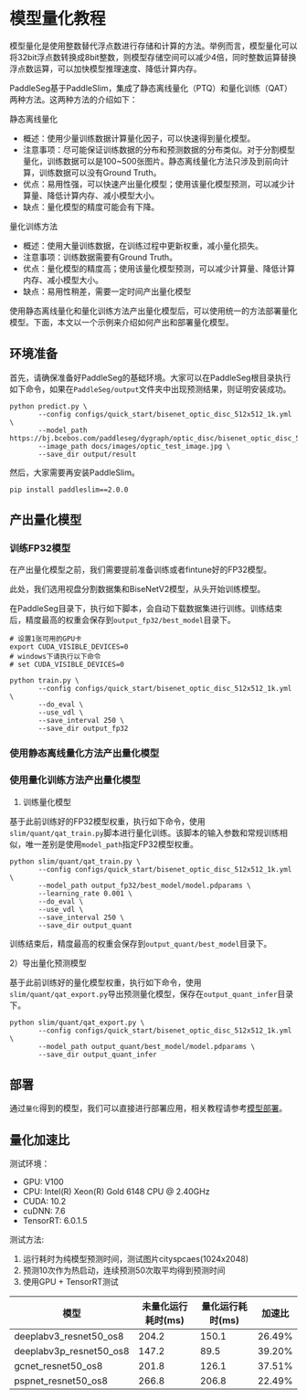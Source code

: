# 模型量化教程

模型量化是使用整数替代浮点数进行存储和计算的方法。举例而言，模型量化可以将32bit浮点数转换成8bit整数，则模型存储空间可以减少4倍，同时整数运算替换浮点数运算，可以加快模型推理速度、降低计算内存。

PaddleSeg基于PaddleSlim，集成了静态离线量化（PTQ）和量化训练（QAT）两种方法。这两种方法的介绍如下：

静态离线量化
* 概述：使用少量训练数据计算量化因子，可以快速得到量化模型。
* 注意事项：尽可能保证训练数据的分布和预测数据的分布类似。对于分割模型量化，训练数据可以是100~500张图片。静态离线量化方法只涉及到前向计算，训练数据可以没有Ground Truth。
* 优点：易用性强，可以快速产出量化模型；使用该量化模型预测，可以减少计算量、降低计算内存、减小模型大小。
* 缺点：量化模型的精度可能会有下降。

量化训练方法
* 概述：使用大量训练数据，在训练过程中更新权重，减小量化损失。
* 注意事项：训练数据需要有Ground Truth。
* 优点：量化模型的精度高；使用该量化模型预测，可以减少计算量、降低计算内存、减小模型大小。
* 缺点：易用性稍差，需要一定时间产出量化模型

使用静态离线量化和量化训练方法产出量化模型后，可以使用统一的方法部署量化模型。下面，本文以一个示例来介绍如何产出和部署量化模型。

## 环境准备

首先，请确保准备好PaddleSeg的基础环境。大家可以在PaddleSeg根目录执行如下命令，如果在`PaddleSeg/output`文件夹中出现预测结果，则证明安装成功。

```
python predict.py \
       --config configs/quick_start/bisenet_optic_disc_512x512_1k.yml \
       --model_path https://bj.bcebos.com/paddleseg/dygraph/optic_disc/bisenet_optic_disc_512x512_1k/model.pdparams\
       --image_path docs/images/optic_test_image.jpg \
       --save_dir output/result
```

然后，大家需要再安装PaddleSlim。

```shell
pip install paddleslim==2.0.0
```

## 产出量化模型

### 训练FP32模型

在产出量化模型之前，我们需要提前准备训练或者fintune好的FP32模型。

此处，我们选用视盘分割数据集和BiseNetV2模型，从头开始训练模型。

在PaddleSeg目录下，执行如下脚本，会自动下载数据集进行训练。训练结束后，精度最高的权重会保存到`output_fp32/best_model`目录下。

```shell
# 设置1张可用的GPU卡
export CUDA_VISIBLE_DEVICES=0 
# windows下请执行以下命令
# set CUDA_VISIBLE_DEVICES=0

python train.py \
       --config configs/quick_start/bisenet_optic_disc_512x512_1k.yml \
       --do_eval \
       --use_vdl \
       --save_interval 250 \
       --save_dir output_fp32
```

### 使用静态离线量化方法产出量化模型


### 使用量化训练方法产出量化模型

1) 训练量化模型

基于此前训练好的FP32模型权重，执行如下命令，使用`slim/quant/qat_train.py`脚本进行量化训练。该脚本的输入参数和常规训练相似，唯一差别是使用`model_path`指定FP32模型权重。

```shell
python slim/quant/qat_train.py \
       --config configs/quick_start/bisenet_optic_disc_512x512_1k.yml \
       --model_path output_fp32/best_model/model.pdparams \
       --learning_rate 0.001 \
       --do_eval \
       --use_vdl \
       --save_interval 250 \
       --save_dir output_quant
```

训练结束后，精度最高的权重会保存到`output_quant/best_model`目录下。

2）导出量化预测模型

基于此前训练好的量化模型权重，执行如下命令，使用`slim/quant/qat_export.py`导出预测量化模型，保存在`output_quant_infer`目录下。

```
python slim/quant/qat_export.py \
       --config configs/quick_start/bisenet_optic_disc_512x512_1k.yml \
       --model_path output_quant/best_model/model.pdparams \
       --save_dir output_quant_infer
```

## 部署

通过`量化`得到的模型，我们可以直接进行部署应用，相关教程请参考[模型部署](../docs/model_export.md)。


## 量化加速比

测试环境：
* GPU: V100
* CPU: Intel(R) Xeon(R) Gold 6148 CPU @ 2.40GHz
* CUDA: 10.2
* cuDNN: 7.6
* TensorRT: 6.0.1.5

测试方法:
1. 运行耗时为纯模型预测时间，测试图片cityspcaes(1024x2048)
2. 预测10次作为热启动，连续预测50次取平均得到预测时间
3. 使用GPU + TensorRT测试

|模型|未量化运行耗时(ms)|量化运行耗时(ms)|加速比|
|-|-|-|-|
|deeplabv3_resnet50_os8|204.2|150.1|26.49%|
|deeplabv3p_resnet50_os8|147.2|89.5|39.20%|
|gcnet_resnet50_os8|201.8|126.1|37.51%|
|pspnet_resnet50_os8|266.8|206.8|22.49%|  
